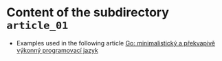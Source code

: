 # Content of the subdirectory `article_01`

  * Examples used in the following article
  [Go: minimalistický a překvapivě výkonný programovací jazyk](https://www.root.cz/clanky/go-minimalisticky-a-prekvapive-vykonny-programovaci-jazyk/)
